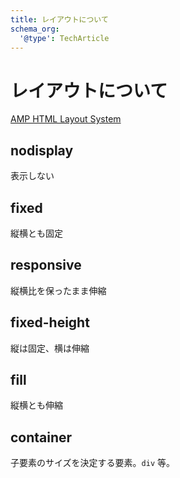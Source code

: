 ```yaml
---
title: レイアウトについて
schema_org:
  '@type': TechArticle
---
```

# レイアウトについて

[AMP HTML Layout System](https://github.com/ampproject/amphtml/blob/master/spec/amp-html-layout.md)

## nodisplay

表示しない

## fixed

縦横とも固定

<amp-img src=./images/fixed.gif width=320 height=320>

## responsive

縦横比を保ったまま伸縮

<amp-img src=./images/responsive.gif width=320 height=320>

## fixed-height

縦は固定、横は伸縮

<amp-img src=./images/fixed-height.gif width=320 height=320>

## fill

縦横とも伸縮

<amp-img src=./images/fill.gif width=320 height=320>

## container

子要素のサイズを決定する要素。`div` 等。
